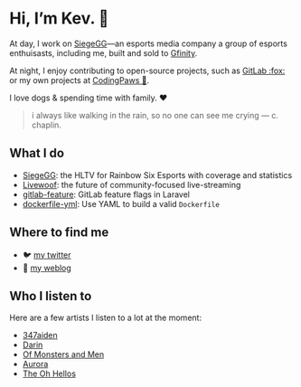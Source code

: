 # Hi, I’m Kev. :wave:

At day, I work on [SiegeGG][siegegg]—an esports media company a group of esports enthuisasts, including me, built and sold to [Gfinity][gfin].

At night, I enjoy contributing to open-source projects, such as [GitLab :fox:][gitlab] or my own projects at [CodingPaws :feet:][codingpaws].

I love dogs &amp; spending time with family. :heart:

> i always like walking in the rain, so no one can see me crying — c. chaplin.

[siegegg]: https://siege.gg
[gfin]: https://www.gfinityplc.com
[gitlab]: https://about.gitlab.com
[codingpaws]: https://gitlab.com/codingpaws

## What I do

- [SiegeGG][siegegg]: the HLTV for Rainbow Six Esports with coverage and statistics
- [Livewoof][livewoof]: the future of community-focused live-streaming
- [gitlab-feature][gl-feature]: GitLab feature flags in Laravel
- [dockerfile-yml][dockerfile-yml]: Use YAML to build a valid `Dockerfile`

[gl-feature]: https://gitlab.com/codingpaws/gitlab-feature
[dockerfile-yml]: https://gitlab.com/codingpaws/dockerfile-yml
[livewoof]: https://twitter.com/livewoof

## Where to find me

- 🐦 [my twitter](https://twitter.com/kevslashnull/)
- 📝 [my weblog](https://log.kevslash.dev/)

## Who I listen to

Here are a few artists I listen to a lot at the moment:

- [347aiden](https://genius.com/artists/347aidan)
- [Darin](https://genius.com/artists/Darin)
- [Of Monsters and Men](https://genius.com/artists/Of-monsters-and-men)
- [Aurora](https://genius.com/artists/Aurora)
- [The Oh Hellos](https://genius.com/artists/The-oh-hellos)
